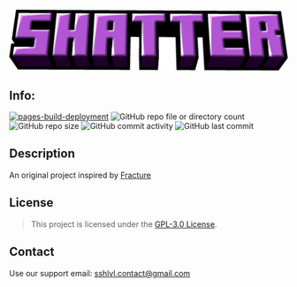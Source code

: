 ![Project Logo](UI/Title.png)
## Info: 
[![pages-build-deployment](https://github.com/ssh-lvl/new-shatter/actions/workflows/jekyll-gh-pages.yml/badge.svg?branch=main)](https://github.com/ssh-lvl/new-shatter/actions/workflows/jekyll-gh-pages.yml)
![GitHub repo file or directory count](https://img.shields.io/github/directory-file-count/ssh-lvl/new-shatter)
![GitHub repo size](https://img.shields.io/github/repo-size/ssh-lvl/new-shatter)
![GitHub commit activity](https://img.shields.io/github/commit-activity/t/ssh-lvl/new-shatter)
![GitHub last commit](https://img.shields.io/github/last-commit/ssh-lvl/new-shatter)

## Description

An original project inspired by [Fracture](https://github.com/gragin0/fracture)

## License

> This project is licensed under the [GPL-3.0 License](https://www.gnu.org/licenses/gpl-3.0.html).

## Contact

Use our support email: [sshlvl.contact@gmail.com](mailto:sshlvl.contact@gmail.com)
